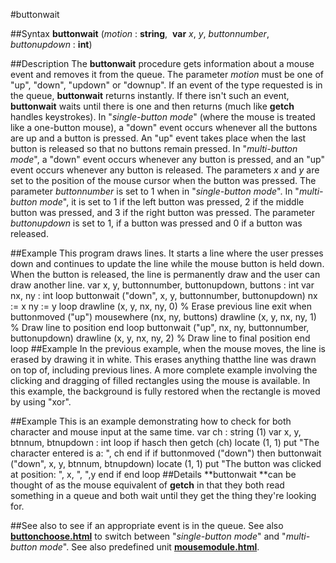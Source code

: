 
#buttonwait

##Syntax
**buttonwait** (*motion* : **string**,  **var** *x*, *y*, *buttonnumber*, *buttonupdown* : **int**)

##Description
The **buttonwait** procedure gets information about a mouse event and removes it from the queue.
The parameter *motion* must be one of "up", "down", "updown" or "downup". If an event of the type requested is in the queue, **buttonwait** returns instantly. If there isn't such an event, **buttonwait** waits until there is one and then returns (much like **getch** handles keystrokes).
In "*single-button mode*" (where the mouse is treated like a one-button mouse), a "down" event occurs whenever all the buttons are up and a button is pressed. An "up" event takes place when the last button is released so that no buttons remain pressed.
In "*multi-button mode*", a "down" event occurs whenever any button is pressed, and an "up" event occurs whenever any button is released.
The parameters *x* and *y* are set to the position of the mouse cursor when the button was pressed. The parameter *buttonnumber* is set to 1 when in "*single-button mode*". In  "*multi-button mode*", it is set to 1 if the left button was pressed, 2 if the middle button was pressed, and 3 if the right button was pressed. The parameter *buttonupdown* is set to 1, if a button was pressed and 0 if a button was released. 

##Example
This program draws lines. It starts a line where the user presses down and continues to update the line while the mouse button is held down. When the button is released, the line is permanently draw and the user can draw another line.
        var x, y, buttonnumber, buttonupdown, buttons : int
        var nx, ny : int
        loop
            buttonwait ("down", x, y, buttonnumber, buttonupdown)
            nx := x
            ny := y
            loop
                drawline (x, y, nx, ny, 0)  % Erase previous line
                exit when buttonmoved ("up")
                mousewhere (nx, ny, buttons)
                drawline (x, y, nx, ny, 1)  % Draw line to position
            end loop
            buttonwait ("up", nx, ny, buttonnumber, buttonupdown)
            drawline (x, y, nx, ny, 2)  % Draw line to final position
        end loop
##Example
In the previous example, when the mouse moves, the line is erased by drawing it in white. This erases anything thatthe line was drawn on top of, including previous lines. A more complete example involving the clicking and dragging of filled rectangles using the mouse is available. In this example, the background is fully restored when the rectangle is moved by using "xor".

##Example
This is an example demonstrating how to check for both character and mouse input at the same time.
        var ch : string (1)
        var x, y, btnnum, btnupdown : int
        loop
            if hasch then
                getch (ch)
                locate (1, 1)
                put "The character entered is a: ", ch
            end if
            if buttonmoved ("down") then
                buttonwait ("down", x, y, btnnum, btnupdown)
                locate (1, 1)
                put "The button was clicked at position: ", x, ", ",y
            end if
        end loop
##Details
**buttonwait **can be thought of as the mouse equivalent of **getch** in that they both read something in a queue and both wait until they get the thing they're looking for.

##See also
**[](buttonwait)** to see if an appropriate event is in the queue. See also **[buttonchoose.html](buttonchoose)** to switch between "*single-button mode*" and "*multi-button mode*".
See also predefined unit **[mousemodule.html](Mouse)**.
